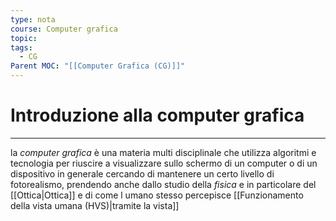 ```yaml
---
type: nota
course: Computer grafica
topic: 
tags:
  - CG
Parent MOC: "[[Computer Grafica (CG)]]"
---
```



# Introduzione alla computer grafica
---
la _computer grafica_ è una materia multi disciplinale che utilizza algoritmi e tecnologia per riuscire a visualizzare sullo schermo di un computer o di un dispositivo in generale cercando di mantenere un certo livello di fotorealismo, prendendo anche dallo studio della _fisica_ e in particolare del [[Ottica|Ottica]] e di come l umano stesso percepisce [[Funzionamento della vista umana (HVS)|tramite la vista]]
